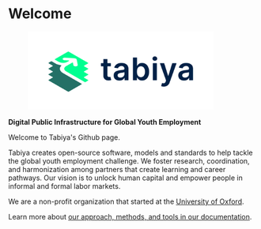 # Welcome

<figure><picture><source srcset="https://github.com/tabiya-tech/docs/blob/main/.gitbook/assets/Tabiya_Logo_RGB_Monochrome_ImageWord_Dark.png" media="(prefers-color-scheme: dark)"><img src="https://github.com/tabiya-tech/docs/blob/main/.gitbook/assets/Tabiya_Logo_RGB_Chromatic_ImageWord.png" alt="" width="375"></picture><figcaption></figcaption></figure>

**Digital Public Infrastructure for Global Youth Employment**

Welcome to Tabiya's Github page. 

Tabiya creates open-source software, models and standards to help tackle the global youth employment challenge. We foster research, coordination, and harmonization among partners that create learning and career pathways. Our vision is to unlock human capital and empower people in informal and formal labor markets.&#x20;

We are a non-profit organization that started at the [University of Oxford](https://www.oxfordmartin.ox.ac.uk/future-of-development/). 

Learn more about [our approach, methods, and tools in our documentation](https://docs.tabiya.org/overview).
